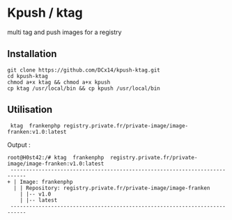 
<h1>
  Kpush / ktag 
</h1>
<p>
    multi tag and push images for a registry
    <br/>
</p>

## Installation 


```shell
git clone https://github.com/DCx14/kpush-ktag.git
cd kpush-ktag
chmod a+x ktag && chmod a+x kpush
cp ktag /usr/local/bin && cp kpush /usr/local/bin
```


## Utilisation

```shell
 ktag  frankenphp registry.private.fr/private-image/image-franken:v1.0:latest
```

Output :

```shell
root@H0st42:/# ktag  frankenphp  registry.private.fr/private-image/image-franken:v1.0:latest
 ---------------------------------------------------------------------------
+ | Image: frankenphp
  | | Repository: registry.private.fr/private-image/image-franken
    | |-- v1.0
    | |-- latest
 ---------------------------------------------------------------------------
```
